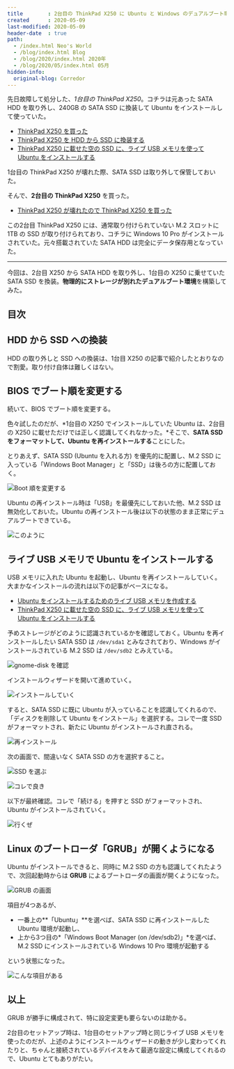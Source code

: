 ```yaml
---
title        : 2台目の ThinkPad X250 に Ubuntu と Windows のデュアルブート環境を作る
created      : 2020-05-09
last-modified: 2020-05-09
header-date  : true
path:
  - /index.html Neo's World
  - /blog/index.html Blog
  - /blog/2020/index.html 2020年
  - /blog/2020/05/index.html 05月
hidden-info:
  original-blog: Corredor
---
```


先日故障して処分した、*1台目の ThinkPad X250*。コチラは元あった SATA HDD を取り外し、240GB の SATA SSD に換装して Ubuntu をインストールして使っていた。

- [ThinkPad X250 を買った](/blog/2020/02/20-02.html)
- [ThinkPad X250 を HDD から SSD に換装する](/blog/2020/03/17-02.html)
- [ThinkPad X250 に載せた空の SSD に、ライブ USB メモリを使って Ubuntu をインストールする](/blog/2020/03/19-02.html)

1台目の ThinkPad X250 が壊れた際、SATA SSD は取り外して保管しておいた。

そんで、**2台目の ThinkPad X250** を買った。

- [ThinkPad X250 が壊れたので ThinkPad X250 を買った](/blog/2020/04/04-01.html)

この2台目 ThinkPad X250 には、通常取り付けられていない M.2 スロットに 1TB の SSD が取り付けられており、コチラに Windows 10 Pro がインストールされていた。元々搭載されていた SATA HDD は完全にデータ保存用となっていた。

---

今回は、2台目 X250 から SATA HDD を取り外し、1台目の X250 に乗せていた SATA SSD を換装。**物理的にストレージが別れたデュアルブート環境**を構築してみた。

## 目次

## HDD から SSD への換装

HDD の取り外しと SSD への換装は、1台目 X250 の記事で紹介したとおりなので割愛。取り付け自体は難しくはない。

## BIOS でブート順を変更する

続いて、BIOS でブート順を変更する。

色々試したのだが、*1台目の X250 でインストールしていた Ubuntu は、2台目の X250 に載せただけでは正しく認識してくれなかった。*そこで、**SATA SSD をフォーマットして、Ubuntu を再インストールする**ことにした。

とりあえず、SATA SSD (Ubuntu を入れる方) を優先的に配置し、M.2 SSD に入っている「Windows Boot Manager」と「SSD」は後ろの方に配置しておく。

![Boot 順を変更する](09-02-07.jpg)

Ubuntu の再インストール時は「USB」を最優先にしておいた他、M.2 SSD は無効化しておいた。Ubuntu の再インストール後は以下の状態のまま正常にデュアルブートできている。

![このように](09-02-08.jpg)

## ライブ USB メモリで Ubuntu をインストールする

USB メモリに入れた Ubuntu を起動し、Ubuntu を再インストールしていく。大まかなインストールの流れは以下の記事がベースになる。

- [Ubuntu をインストールするためのライブ USB メモリを作成する](/blog/2020/03/18-02.html)
- [ThinkPad X250 に載せた空の SSD に、ライブ USB メモリを使って Ubuntu をインストールする](/blog/2020/03/19-02.html)

予めストレージがどのように認識されているかを確認しておく。Ubuntu を再インストールしたい SATA SSD は `/dev/sda1` とみなされており、Windows がインストールされている M.2 SSD は `/dev/sdb2` とみえている。

![gnome-disk を確認](09-02-01.jpg)

インストールウィザードを開いて進めていく。

![インストールしていく](09-02-02.jpg)

すると、SATA SSD に既に Ubuntu が入っていることを認識してくれるので、「ディスクを削除して Ubuntu をインストール」を選択する。コレで一度 SSD がフォーマットされ、新たに Ubuntu がインストールされ直される。

![再インストール](09-02-03.jpg)

次の画面で、間違いなく SATA SSD の方を選択すること。

![SSD を選ぶ](09-02-04.jpg)

![コレで良き](09-02-05.jpg)

以下が最終確認。コレで「続ける」を押すと SSD がフォーマットされ、Ubuntu がインストールされていく。

![行くぜ](09-02-06.jpg)

## Linux のブートローダ「GRUB」が開くようになる

Ubuntu がインストールできると、同時に M.2 SSD の方も認識してくれたようで、次回起動時からは **GRUB** によるブートローダの画面が開くようになった。

![GRUB の画面](/blog/2020/04/04-01-08.jpg)

項目が4つあるが、

- 一番上の**「Ubuntu」**を選べば、SATA SSD に再インストールした Ubuntu 環境が起動し、
- 上から3つ目の*「Windows Boot Manager (on /dev/sdb2)」*を選べば、M.2 SSD にインストールされている Windows 10 Pro 環境が起動する

という状態になった。

![こんな項目がある](/blog/2020/04/04-01-09.jpg)

## 以上

GRUB が勝手に構成されて、特に設定変更も要らないのは助かる。

2台目のセットアップ時は、1台目のセットアップ時と同じライブ USB メモリを使ったのだが、上述のようにインストールウィザードの動きが少し変わってくれたりと、ちゃんと接続されているデバイスをみて最適な設定に構成してくれるので、Ubuntu とてもありがたい。
